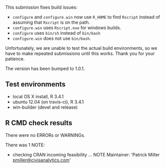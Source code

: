 This submission fixes build issues:

- `configure` and `configure.win` now use `R_HOME` to find `Rscript` instead of assuming that `Rscript` is on the path.
- `configure.win` uses `Rscript.exe` for windows builds.
- `configure` uses `bin/sh` instead of `bin/bash`
- `configure.win` does not use `bin/bash`.

Unfortunately, we are unable to test the actual build environments, so we have to make repeated submissions until this works. Thank you for your patience.

The version has been bumped to 1.0.1.

## Test environments
* local OS X install, R 3.4.1
* ubuntu 12.04 (on travis-ci), R 3.4.1
* win-builder (devel and release)

## R CMD check results
There were no ERRORs or WARNINGs.

There was 1 NOTE:

* checking CRAN incoming feasibility ... NOTE
Maintainer: 'Patrick Miller <pmiller@civisanalytics.com>'

